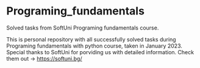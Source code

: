 # Programing_fundamentals
 Solved tasks from SoftUni Programing fundamentals course.

This is personal repository with all successfully solved tasks during Programing fundamentals with python course, taken in January 2023.
Special thanks to SoftUni for porviding us with detailed information. Check them out -> https://softuni.bg/

